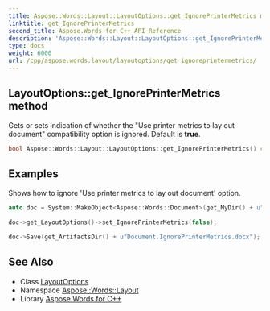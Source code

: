 ```yaml
---
title: Aspose::Words::Layout::LayoutOptions::get_IgnorePrinterMetrics method
linktitle: get_IgnorePrinterMetrics
second_title: Aspose.Words for C++ API Reference
description: 'Aspose::Words::Layout::LayoutOptions::get_IgnorePrinterMetrics method. Gets or sets indication of whether the "Use printer metrics to lay out document" compatibility option is ignored. Default is true in C++.'
type: docs
weight: 6000
url: /cpp/aspose.words.layout/layoutoptions/get_ignoreprintermetrics/
---
```

## LayoutOptions::get_IgnorePrinterMetrics method


Gets or sets indication of whether the "Use printer metrics to lay out document" compatibility option is ignored. Default is **true**.

```cpp
bool Aspose::Words::Layout::LayoutOptions::get_IgnorePrinterMetrics() const
```


## Examples



Shows how to ignore 'Use printer metrics to lay out document' option. 
```cpp
auto doc = System::MakeObject<Aspose::Words::Document>(get_MyDir() + u"Rendering.docx");

doc->get_LayoutOptions()->set_IgnorePrinterMetrics(false);

doc->Save(get_ArtifactsDir() + u"Document.IgnorePrinterMetrics.docx");
```

## See Also

* Class [LayoutOptions](../)
* Namespace [Aspose::Words::Layout](../../)
* Library [Aspose.Words for C++](../../../)
